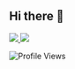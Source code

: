 ## Hi there 👋

<!--
**agoodkind/agoodkind** is a ✨ _special_ ✨ repository because its `README.md` (this file) appears on your GitHub profile.

Here are some ideas to get you started:

- 🔭 I’m currently working on ...
- 🌱 I’m currently learning ...
- 👯 I’m looking to collaborate on ...
- 🤔 I’m looking for help with ...
- 💬 Ask me about ...
- 📫 How to reach me: ...
- 😄 Pronouns: ...
- ⚡ Fun fact: ...
-->

<a href="https://github.com/agoodkind/GitHub-Language-Stats">
<img src="https://github.com/agoodkind/GitHub-Language-Stats/blob/master/generated/overview.svg" />
<img src="https://github.com/agoodkind/GitHub-Language-Stats/blob/master/generated/languages.svg" />
</a>

![Profile Views](https://komarev.com/ghpvc/?username=agoodkind)
